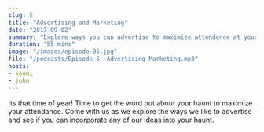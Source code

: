 ```yaml
---
slug: 5
title: "Advertising and Marketing"
date: "2017-09-02"
summary: "Explore ways you can advertise to maximize attendence at your haunt"
duration: "55 mins"
image: "/images/episode-05.jpg"
file: "/podcasts/Episode_5_-Advertising_Marketing.mp3"
hosts:
- keoni
- john
---
```


Its that time of year!  Time to get the word out about your haunt to maximize your attendance. Come with us as we explore the ways we like to advertise and see if you can incorporate any of our ideas into your haunt.
